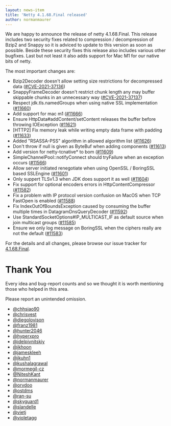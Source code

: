 ```yaml
---
layout: news-item
title: 'Netty 4.1.68.Final released'
author: normanmaurer
---
```


We are happy to announce the release of netty 4.1.68.Final. This release includes two security fixes related to compression / decompression of Bzip2 and Snappy so it is adviced to update to this version as soon as possible. Beside these security fixes this release also includes various other bugfixes. Last but not least it also adds support for Mac M1 for our native bits of netty.

The most important changes are:

* Bzip2Decoder doesn't allow setting size restrictions for decompressed data ([#CVE-2021-37136](https://github.com/netty/netty/security/advisories/GHSA-grg4-wf29-r9vv))
* SnappyFrameDecoder doesn't restrict chunk length any may buffer skippable chunks in an unnecessary way ([#CVE-2021-37137](https://github.com/netty/netty/security/advisories/GHSA-9vjp-v76f-g363))
* Respect jdk.tls.namedGroups when using native SSL implementation ([#11660](https://github.com/netty/netty/pull/11660))
* Add support for mac m1 ([#11666](https://github.com/netty/netty/pull/11666))
* Ensure HttpData#addContent/setContent releases the buffer before throwing IOException ([#11621](https://github.com/netty/netty/pull/11621))
* [HTTP2] Fix memory leak while writing empty data frame with padding ([#11633](https://github.com/netty/netty/pull/11633))
* Added "RSASSA-PSS" algorithm in allowed algorithm list ([#11626](https://github.com/netty/netty/pull/11626))
* Don't throw if null is given as ByteBuf when adding components ([#11613](https://github.com/netty/netty/pull/11613))
* Add version for netty-tcnative* to bom ([#11609](https://github.com/netty/netty/pull/11609))
* SimpleChannelPool::notifyConnect should tryFailure when an exception occurs ([#11566](https://github.com/netty/netty/pull/11566))
* Allow server initiated renegotiate when using OpenSSL / BoringSSL based SSLEngine ([#11601](https://github.com/netty/netty/pull/11601))
* Only suppert TLSv1.3 when JDK does support it as well ([#11604](https://github.com/netty/netty/pull/11604))
* Fix support for optional encoders errors in HttpContentCompressor ([#11582](https://github.com/netty/netty/pull/11582))
* Fix a problem with IP protocol version confusion on MacOS when TCP FastOpen is enabled ([#11588](https://github.com/netty/netty/pull/11588))
* Fix IndexOutOfBoundsException caused by consuming the buffer multiple times in DatagramDnsQueryDecoder ([#11592](https://github.com/netty/netty/pull/11592))
* Use StandardSocketOptions#IP_MULTICAST_IF as default source when join multicast groups ([#11585](https://github.com/netty/netty/pull/11585))
* Ensure we only log message on BoringSSL when the ciphers really are not the default ([#11583](https://github.com/netty/netty/pull/11583))

For the details and all changes, please browse our issue tracker for [4.1.68.Final](https://github.com/netty/netty/issues?page=1&q=is%3Aclosed+milestone%3A4.1.68.Final).

# Thank You

Every idea and bug-report counts and so we thought it is worth mentioning those who helped in this area.

Please report an unintended omission.


* [@chhsiao90](https://github.com/chhsiao90)
* [@chrisvest](https://github.com/chrisvest)
* [@diegolovison](https://github.com/diegolovison)
* [@franz1981](https://github.com/franz1981)
* [@hunter2046](https://github.com/hunter2046)
* [@hyperxpro](https://github.com/hyperxpro)
* [@idelpivnitskiy](https://github.com/idelpivnitskiy) 
* [@ikhoon](https://github.com/ikhoon) 
* [@jameskleeh](https://github.com/jameskleeh) 
* [@jkuhn1](https://github.com/jkuhn1) 
* [@kushalagrawal](https://github.com/kushalagrawal) 
* [@mormegil-cz](https://github.com/mormegil-cz)
* [@NiteshKant](https://github.com/NiteshKant)
* [@normanmaurer](https://github.com/normanmaurer)
* [@orvdoo](https://github.com/orvdoo)
* [@ostdms](https://github.com/ostdms)
* [@ran-su](https://github.com/ran-su)
* [@skyguard1](https://github.com/skyguard1)
* [@slandelle](https://github.com/slandelle)
* [@vietj](https://github.com/vietj)
* [@violetagg](https://github.com/violetagg)


  